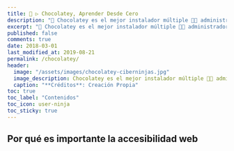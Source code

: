 ```yaml
---
title: 🍫 ▷ Chocolatey, Aprender Desde Cero
description: "📌 Chocolatey es el mejor instalador múltiple 👨‍💻 administrador u gestor de paquetes a nivel de máquina, para realizar instalaciones de software dentro de Windows."
excerpt: "📌 Chocolatey es el mejor instalador múltiple 👨‍💻 administrador u gestor de paquetes a nivel de máquina, para realizar instalaciones de software dentro de Windows."
published: false
comments: true
date: 2018-03-01
last_modified_at: 2019-08-21
permalink: /chocolatey/
header:
  image: "/assets/images/chocolatey-ciberninjas.jpg"
  image_description: Chocolatey es el mejor instalador múltiple 👨‍💻 administrador u gestor de paquetes a nivel de máquina, para realizar instalaciones de software dentro de Windows
  caption: "**Créditos**: Creación Propia"
toc: true
toc_label: "Contenidos"
toc_icon: user-ninja
toc_sticky: true
---
```


## Por qué es importante la accesibilidad web


<!-- https://www.w3.org/WAI/ -->
<!-- Tutoriales de Accesibilidad Web: https://www.w3.org/WAI/tutorials -->
<!--
https://administracionelectronica.gob.es/pae_Home/pae_Estrategias/pae_Gobierno_Abierto_Inicio.html#.XYm_I0YzaM8
-->